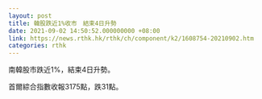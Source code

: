```yaml
---
layout: post
title: 韓股跌近1%收市　結束4日升勢
date: 2021-09-02 14:50:52.000000000 +08:00
link: https://news.rthk.hk/rthk/ch/component/k2/1608754-20210902.htm
categories: rthk
---
```


南韓股市跌近1%，結束4日升勢。

首爾綜合指數收報3175點，跌31點。
